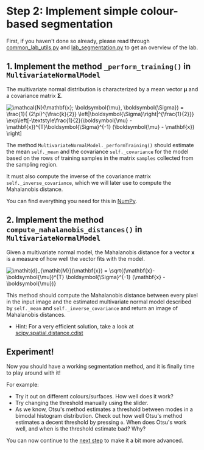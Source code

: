# Step 2: Implement simple colour-based segmentation
First, if you haven't done so already, please read through [common_lab_utils.py](../common_lab_utils.py) and [lab_segmentation.py](../lab_segmentation.py) to get an overview of the lab.

## 1. Implement the method `_perform_training()` in `MultivariateNormalModel`
The multivariate normal distribution is characterized by a mean vector **&mu;** and a covariance matrix **&Sigma;**.

![\mathcal{N}(\mathbf{x}; \boldsymbol{\mu}, \boldsymbol{\Sigma}) =
\frac{1}{ (2\pi)^{\frac{k}{2}} \left|\boldsymbol{\Sigma}\right|^{\frac{1}{2}}}
\exp\left[-\textstyle\frac{1}{2}(\boldsymbol{\mu} - \mathbf{x})^{T}\boldsymbol{\Sigma}^{-1}
(\boldsymbol{\mu} - \mathbf{x}) \right]](img/multivariate_normal_distribution.png)

The method `MultivariateNormalModel._performTraining()` should estimate the mean `self._mean` and the covariance `self._covariance` for the model based on the rows of training samples in the matrix `samples` collected from the sampling region.

It must also compute the inverse of the covariance matrix `self._inverse_covariance`, which we will later use to compute the Mahalanobis distance.

You can find everything you need for this in [NumPy](https://numpy.org/).
 

## 2. Implement the method `compute_mahalanobis_distances()` in `MultivariateNormalModel`
Given a multivariate normal model, the Mahalanobis distance for a vector **x** is a measure of how well the vector fits with the model.

![\mathit{d}_{\mathit{M}}(\mathbf{x}) = \sqrt{(\mathbf{x}-\boldsymbol{\mu})^{T} \boldsymbol{\Sigma}^{-1} 
(\mathbf{x} - \boldsymbol{\mu})}](img/mahalanobis_distance.png)

This method should compute the Mahalanobis distance between every pixel in the input image and the estimated multivariate
normal model described by `self._mean` and `self._inverse_covariance` and return an image of Mahalanobis distances.

- Hint: For a very efficient solution, take a look at [scipy.spatial.distance.cdist](https://docs.scipy.org/doc/scipy-1.8.0/html-scipyorg/reference/generated/scipy.spatial.distance.cdist.html?highlight=cdist#scipy-spatial-distance-cdist) 

## Experiment!
Now you should have a working segmentation method, and it is finally time to play around with it!

For example:
- Try it out on different colours/surfaces. How well does it work?
- Try changing the threshold manually using the slider.
- As we know, Otsu's method estimates a threshold between modes in a bimodal histogram distribution.
  Check out how well Otsu's method estimates a decent threshold by pressing `o`.
  When does Otsu's work well, and when is the threshold estimate bad?
  Why?


You can now continue to the [next step](3-further-work.md) to make it a bit more advanced.